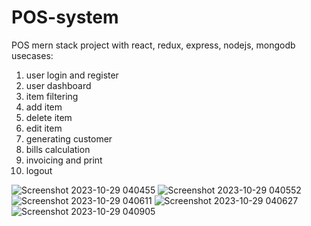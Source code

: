 # POS-system
POS mern stack project with react, redux, express, nodejs, mongodb
usecases:
1. user login and register
2. user dashboard
3. item filtering
4. add item
5. delete item
6. edit item
7. generating customer
8. bills calculation
9. invoicing and print
10. logout


![Screenshot 2023-10-29 040455](https://github.com/apel1151/POS-system/assets/77063289/b05d736e-0034-4595-9aa8-e8027075d485)
![Screenshot 2023-10-29 040552](https://github.com/apel1151/POS-system/assets/77063289/f47226be-0fdc-4e2a-b885-6e7d9a1112c2)
![Screenshot 2023-10-29 040611](https://github.com/apel1151/POS-system/assets/77063289/7fe9092f-bf68-4216-a065-e059302d0442)
![Screenshot 2023-10-29 040627](https://github.com/apel1151/POS-system/assets/77063289/c480b4ec-251e-4d66-b319-4858d5fa7649)
![Screenshot 2023-10-29 040905](https://github.com/apel1151/POS-system/assets/77063289/d4698e1f-f40f-40dd-83e2-3d26055d9036)
